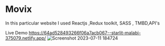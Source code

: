 # Movix
In this particular website I used Reactjs ,Redux toolkit, SASS , TMBD,API's

Live Demo
https://64ad528493266f06a7acb067--starlit-malabi-375079.netlify.app/
![Screenshot 2023-07-11 184724](https://github.com/pravesh62689/Movix/assets/84860928/f0c5a1e1-e550-4199-be32-9b4bffd19707)
